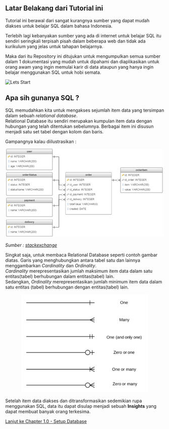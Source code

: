 ## Latar Belakang dari Tutorial ini

Tutorial ini berawal dari sangat kurangnya sumber yang dapat mudah diakses untuk belajar SQL dalam bahasa Indonesia.

Terlebih lagi kebanyakan sumber yang ada di internet untuk belajar SQL itu sendiri seringkali terpisah pisah dalam beberapa web dan tidak ada kurikulum yang jelas untuk tahapan belajarnya.

Maka dari itu Repository ini ditujukan untuk mengumpulkan semua sumber dalam 1 dokumentasi yang mudah untuk dipahami dan diaplikasikan untuk orang awam yang ingin memulai karir di data ataupun yang hanya ingin belajar menggunakan SQL untuk hobi semata.

![Lets Start](https://media.giphy.com/media/Jg3FB9vFhgwo/giphy.gif)

## Apa sih gunanya SQL ?
SQL memudahkan kita untuk mengakses sejumlah item data yang tersimpan dalam sebuah *relational database*. \
Relational Database itu sendiri merupakan kumpulan item data dengan hubungan yang telah ditentukan sebelumnya. Berbagai item ini disusun menjadi satu set tabel dengan kolom dan baris. 

Gampangnya kalau diilustrasikan :
<p align="center">
<img src="/Images/example-relational-db.jpg" width="500">
</p>

*Sumber : [stackexchange](https://stackoverflow.com/questions/39185915/relational-database-tables-for-food-products-specifying-different-categories)*

Singkat saja, untuk membaca Relational Database seperti contoh gambar diatas. Garis yang menghubungkan antara tabel satu dan lainnya menggambarkan *Cardinality* dan *Ordinality*.\
*Cardinality* merepresentasikan jumlah maksimum item data dalam satu entitas(tabel) berhubungan dalam entitas(tabel) lain.\
 Sedangkan, *Ordinality* merepresentasikan jumlah minimum item data dalam satu entitas (tabel) berhubungan dengan entitas(tabel) lain.
<p align="center">
<img src="/Images/erd-notation.png" width="400">
</p>

Setelah item data diakses dan ditransformasikan sedemikian rupa menggunakan SQL, data itu dapat disulap menjadi sebuah **Insights** yang dapat membuat banyak orang terkesima. 

[Lanjut ke Chapter 1.0 - Setup Database](chapter1.0-SetupDatabase.md) 



